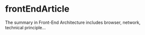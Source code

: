 # frontEndArticle
The summary in Front-End Architecture includes browser, network, technical principle...

